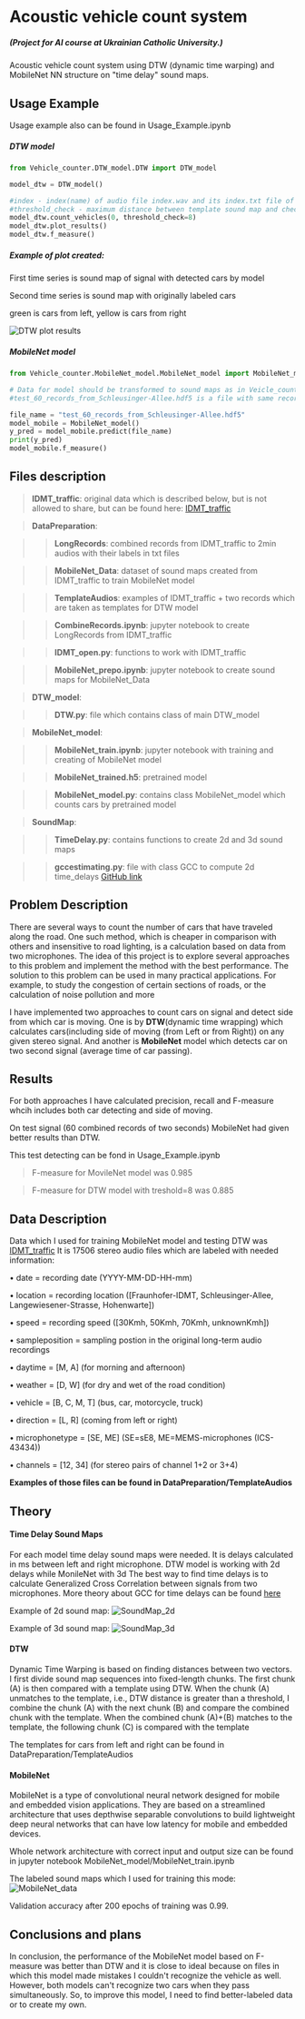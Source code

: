 # Acoustic vehicle count system 
##### (Project for AI course at Ukrainian Catholic University.)

 Acoustic vehicle count system using DTW (dynamic time warping) and MobileNet NN structure on "time delay" sound maps.
 

 
## Usage Example
Usage example also can be found in Usage_Example.ipynb

##### DTW model
```python
from Vehicle_counter.DTW_model.DTW import DTW_model

model_dtw = DTW_model()

#index - index(name) of audio file index.wav and its index.txt file of labels from Vehicle_counter/DataPreparation/LongRecords
#threshold_check - maximum distance between template sound map and checked chunk
model_dtw.count_vehicles(0, threshold_check=8)
model_dtw.plot_results()
model_dtw.f_measure()
```
##### Example of plot created:

First time series is sound map of signal with detected cars by model

Second time series is sound map with originally labeled cars

green is cars from left, yellow is cars from right

![DTW plot results](https://github.com/UstymKhaburskiy/Vehicle_counter/blob/master/DTW_plot_results_example.png)

##### MobileNet model
```python
from Vehicle_counter.MobileNet_model.MobileNet_model import MobileNet_model

# Data for model should be transformed to sound maps as in Veicle_counter/DataPreparatiom/MobileNet_prepo.ipynb example
#test_60_records_from_Schleusinger-Allee.hdf5 is a file with same records as in Longrecords/0.wav (60 small combined records)

file_name = "test_60_records_from_Schleusinger-Allee.hdf5"
model_mobile = MobileNet_model()
y_pred = model_mobile.predict(file_name)
print(y_pred)
model_mobile.f_measure()
```

## Files description
> **IDMT_traffic**: original data which is described below, but is not allowed to share, but can be found here: [IDMT_traffic](https://www.idmt.fraunhofer.de/en/publications/datasets/traffic.html)

> **DataPreparation**:

>> **LongRecords**: combined records from IDMT_traffic to 2min audios with their labels in txt files

>> **MobileNet_Data**: dataset of sound maps created from IDMT_traffic to train MobileNet model

>> **TemplateAudios**: examples of IDMT_traffic + two records which are taken as templates for DTW model

>> **CombineRecords.ipynb**: jupyter notebook to create LongRecords from IDMT_traffic

>> **IDMT_open.py**: functions to work with IDMT_traffic

>> **MobileNet_prepo.ipynb**: jupyter notebook to create sound maps for MobileNet_Data

> **DTW_model**:

>> **DTW.py**: file which contains class of main DTW_model

> **MobileNet_model**:

>> **MobileNet_train.ipynb**: jupyter notebook with training and creating of MobileNet model

>> **MobileNet_trained.h5**: pretrained model

>> **MobileNet_model.py**: contains class MobileNet_model which counts cars by pretrained model

> **SoundMap**:

>> **TimeDelay.py**: contains functions to create 2d and 3d sound maps

>> **gccestimating.py**: file with class GCC to compute 2d time_delays [GitHub link](https://github.com/SiggiGue/gccestimating)

## Problem Description

There are several ways to count the number of cars that have traveled along the road. One
such method, which is cheaper in comparison with others and insensitive to road lighting,
is a calculation based on data from two microphones. The idea of this project is to
explore several approaches to this problem and implement the method with the best
performance. The solution to this problem can be used in many practical applications. For
example, to study the congestion of certain sections of roads, or the calculation of noise
pollution and more

I have implemented two approaches to count cars on signal and detect side from which car is moving. One is by **DTW**(dynamic time wrapping) which calculates cars(including side of moving (from Left or from Right)) on any given stereo signal. And another is **MobileNet** model which detects car on two second signal (average time of car passing).

## Results

For both approaches I have calculated precision, recall and F-measure whcih includes both car detecting and side of moving.

On test signal (60 combined records of two seconds) MobileNet had given better results than DTW.

This test detecting can be fond in Usage_Example.ipynb

>F-measure for MovileNet model was 0.985

>F-measure for DTW model with treshold=8 was 0.885

## Data Description

Data which I used for training MobileNet model and testing DTW was [IDMT_traffic](https://www.idmt.fraunhofer.de/en/publications/datasets/traffic.html)
It is 17506 stereo audio files which are labeled with needed information:

• date = recording date (YYYY-MM-DD-HH-mm)

• location = recording location ([Fraunhofer-IDMT, Schleusinger-Allee, Langewiesener-Strasse, Hohenwarte])

• speed = recording speed ([30Kmh, 50Kmh, 70Kmh, unknownKmh])

• sampleposition = sampling postion in the original long-term audio recordings

• daytime = [M, A] (for morning and afternoon)

• weather = [D, W] (for dry and wet of the road condition)

• vehicle = [B, C, M, T] (bus, car, motorcycle, truck)

• direction = [L, R] (coming from left or right)

• microphonetype = [SE, ME] (SE=sE8, ME=MEMS-microphones (ICS-43434))

• channels = [12, 34] (for stereo pairs of channel 1+2 or 3+4)

**Examples of those files can be found in DataPreparation/TemplateAudios**

## Theory
#### Time Delay Sound Maps

For each model time delay sound maps were needed. It is delays calculated in ms between left and right microphone. DTW model is working with 2d delays while MonileNet with 3d
The best way to find time delays is to calculate Generalized Cross Correlation between signals from two microphones.
More theory about GCC for time delays can be found [here](https://arxiv.org/pdf/1910.08838.pdf)

Example of 2d sound map:
![SoundMap_2d](https://github.com/UstymKhaburskiy/Vehicle_counter/blob/master/SoundMap_2d.png)

Example of 3d sound map:
![SoundMap_3d](https://github.com/UstymKhaburskiy/Vehicle_counter/blob/master/SoundMap_3d.png)
 
#### DTW

Dynamic Time Warping is based on finding distances between two vectors. I first divide sound map 
sequences into fixed-length chunks. The first chunk (A) is then compared with a template using 
DTW. When the chunk (A) unmatches to the template, i.e., DTW distance is greater than a 
threshold, I combine the chunk (A) with the next chunk (B) and compare the combined chunk
with the template. When the combined chunk (A)+(B) matches to the template, the following 
chunk (C) is compared with the template

The templates for cars from left and right can be found in DataPreparation/TemplateAudios

#### MobileNet

MobileNet is a type of convolutional neural network designed for mobile and embedded vision applications. They are based on a streamlined architecture that uses depthwise separable convolutions to build lightweight deep neural networks that can have low latency for mobile and embedded devices.

Whole network architecture with correct input and output size can be found in jupyter notebook MobileNet_model/MobileNet_train.ipynb

The labeled sound maps which I used for training this mode:
![MobileNet_data](https://github.com/UstymKhaburskiy/Vehicle_counter/blob/master/MobileNet_data.png)

Validation accuracy after 200 epochs of training was 0.99.

## Conclusions and plans

In conclusion, the performance of the MobileNet model based on F-measure was better than DTW and it is close to ideal because on files in which this model made mistakes I couldn't recognize the vehicle as well.
However, both models can't recognize two cars when they pass simultaneously. So, to improve this model, I need to find better-labeled data or to create my own.
